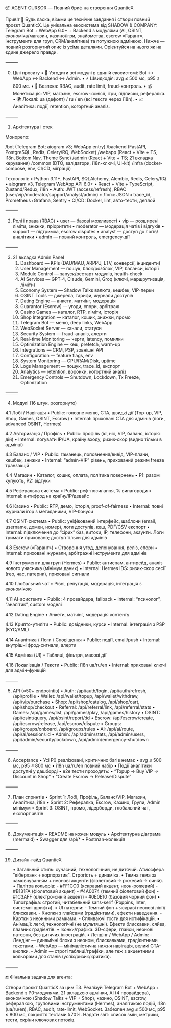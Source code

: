 📦 AGENT CURSOR — Повний бриф на створення QuanticX

Привіт 👋
Будь ласка, візьми це технічне завдання і створи повний проєкт QuanticX.
Це унікальна екосистема від SHADOW & COMPANY: Telegram Bot + WebApp 6.0+ + Backend з модулями (AI, OSINT, економіка/магазин, казино/ігри, знайомства, escrow «Гарант», інструменти для груп, CRM/аналітика) та потужною адмінкою.
Нижче — повний розгорнутий опис із усіма деталями. Орієнтуйся на нього як на єдине джерело правди.

⸻

0) Цілі проєкту
	•	🧩 Узгодити всі модулі в єдиній екосистемі: Bot ↔ WebApp ↔ Backend ↔ Admin.
	•	⚡️ Швидкодія: avg ≤ 500 мс, p95 ≤ 800 мс.
	•	🔐 Безпека: RBAC, audit, rate limit, fraud-контроль.
	•	💰 Монетизація: VIP, магазин, escrow-комісії, ігри, підписки, рефералка.
	•	🌍 Локалі: ua (дефолт) / ru / en (всі тексти через i18n).
	•	📈 Аналітика: події, retention, когортний аналіз.

⸻

1) Архітектура і стек

Монорепо:

/bot         (Telegram Bot; aiogram v3; WebApp entry)
/backend     (FastAPI, PostgreSQL, Redis, Celery/RQ, WebSocket)
/webapp      (React + Vite + TS, i18n, Bottom Nav, Theme Sync)
/admin       (React + Vite + TS; 21 вкладка керування)
/common      (DTO, валідатори, i18n-ключі, UI-kit)
/infra       (docker-compose, env, CI/CD, міграції)

Технології:
	•	Python 3.11+, FastAPI, SQLAlchemy, Alembic, Redis, Celery/RQ
	•	aiogram v3, Telegram WebApp API 6.0+
	•	React + Vite + TypeScript, Zustand/Redux, i18n
	•	Auth: JWT (access/refresh), RBAC (user/vip/moderator/support/analyst/admin)
	•	Логи: JSON з trace_id, Prometheus+Grafana, Sentry
	•	CI/CD: Docker, lint, авто-тести, деплой

⸻

2) Ролі і права (RBAC)
	•	user — базові можливості
	•	vip — розширені ліміти, знижки, пріоритети
	•	moderator — модерація чатів і відгуків
	•	support — підтримка, escrow disputes
	•	analyst — доступ до логів/аналітики
	•	admin — повний контроль, emergency-дії

⸻

3) 21 вкладка Admin Panel
	1.	Dashboard — KPIs (DAU/MAU, ARPPU, LTV, конверсії, інциденти)
	2.	User Management — пошук, блок/розблок, VIP, баланси, історії
	3.	Module Control — запуск/рестарт модулів, health-check
	4.	AI Services — GPT-4, Claude, Gemini, Groq (ключі, маршрутизація, ліміти)
	5.	Economy System — Shadow Talks валюта, кешбек, VIP-перки
	6.	OSINT Tools — джерела, тарифи, журнали доступів
	7.	Dating Engine — анкети, матчінг, модерація
	8.	Guarantor (Escrow) — угоди, спори, арбітраж
	9.	Casino Games — каталог, RTP, ліміти, історія
	10.	Shop Integration — каталог, кошик, знижки, промо
	11.	Telegram Bot — меню, deep links, WebApp
	12.	WebSocket Server — канали, статуси
	13.	Security System — fraud-аналіз, алерти
	14.	Real-time Monitoring — черги, latency, помилки
	15.	Optimization Engine — кеш, prefetch, warm-up
	16.	Integrations — CRM, PSP, зовнішні API
	17.	Configuration — feature flags, env
	18.	System Monitoring — CPU/RAM/Disk, uptime
	19.	Logs Management — пошук, trace_id, експорт
	20.	Analytics — retention, воронки, когортний аналіз
	21.	Emergency Controls — Shutdown, Lockdown, Tx Freeze, Optimization

⸻

4) Модулі (16 штук, розгорнуто)

4.1 Лобі / Навігація
	•	Public: головне меню, CTA, швидкі дії (Top-up, VIP, Shop, Games, OSINT, Escrow)
	•	Internal: приховані CTA для адмінів (логи, advanced OSINT, Hermes)

4.2 Авторизація / Профіль
	•	Public: профіль (id, нік, VIP, баланс, історія дій)
	•	Internal: логувати IP/UA, країну входу, ризик-скор (видно тільки в адмінці)

4.3 Баланс / VIP
	•	Public: гаманець, поповнення/вивід, VIP-плани, кешбек, знижки
	•	Internal: “admin-VIP” рівень, прихований режим freeze транзакцій

4.4 Магазин
	•	Каталог, кошик, оплата, політика повернень
	•	P1: разом купують, P2: відгуки

4.5 Реферальна система
	•	Public: реф-посилання, % винагороди
	•	Internal: антифрод на країну/IP/девайс

4.6 Казино
	•	Public: RTP, демо, історія, proof-of-fairness
	•	Internal: повні журнали ігор з метаданими, VIP-бонуси

4.7 OSINT-система
	•	Public: уніфікований інтерфейс, шаблони (email, username, домен, номер), логи доступів, кеш, PDF/CSV експорт
	•	Internal: підключення до “сірих” баз, витоки, IP, телефони, акаунти. Логи тримати приховано; доступ тільки для адмінів

4.8 Escrow («Гарант»)
	•	Створення угод, депонування, реліз, спори
	•	Internal: приховані журнали, арбітражні інструменти для адмінів

4.9 Інструменти для груп (Hermes)
	•	Public: антиспам, антирейд, аналіз нового учасника (мінімум даних)
	•	Internal: Hermes IDS: ризик-скор сесії (гео, час, патерни), приховані сигнали

4.10 Глобальний чат
	•	Рівні, репутація, модерація, інтеграція з економікою

4.11 AI-асистенти
	•	Public: 4 провайдера, fallback
	•	Internal: “психолог”, “аналітик”, custom моделі

4.12 Dating Engine
	•	Анкети, матчінг, модерація контенту

4.13 Крипто-утиліти
	•	Public: довідники, курси
	•	Internal: інтеграція з PSP (KYC/AML)

4.14 Аналітика / Логи / Сповіщення
	•	Public: події, email/push
	•	Internal: внутрішні фрод-сигнали, алерти

4.15 Адмінка (UI)
	•	Таблиці, фільтри, масові дії

4.16 Локалізація / Тексти
	•	Public: i18n ua/ru/en
	•	Internal: приховані ключі для адмін-функцій

⸻

5) API (≈50+ endpointів)
	•	Auth: /api/auth/login, /api/auth/refresh, /api/profile
	•	Wallet: /api/wallet/topup, /api/wallet/withdraw, /api/vip/purchase
	•	Shop: /api/shop/catalog, /api/shop/cart, /api/shop/checkout
	•	Referral: /api/referral/link, /api/referral/stats
	•	Games: /api/games/list, /api/games/play, /api/games/history
	•	OSINT: /api/osint/query, /api/osint/report/:id
	•	Escrow: /api/escrow/create, /api/escrow/release, /api/escrow/dispute
	•	Groups: /api/groups/onboard, /api/groups/rules
	•	AI: /api/ai/route, /api/ai/session/:id
	•	Admin: /api/admin/stats, /api/admin/users, /api/admin/security/lockdown, /api/admin/emergency-shutdown

⸻

6) Acceptance
	•	Усі P0 реалізовані, критичних багів немає
	•	avg ≤ 500 мс, p95 ≤ 800 мс
	•	i18n ua/ru/en повний набір
	•	Події аналітики доступні у дашборді
	•	e2e тести проходять:
	•	“Topup → Buy VIP → Discount in Shop”
	•	“Create Escrow → Release/Dispute”

⸻

7) План спринтів
	•	Sprint 1: Лобі, Профіль, Баланс/VIP, Магазин, Аналітика, i18n
	•	Sprint 2: Рефералка, Escrow, Казино, Групи, Admin мінімум
	•	Sprint 3: OSINT, промо, лідерборди, глобальний чат, експорт звітів

⸻

8) Документація
	•	README на кожен модуль
	•	Архітектурна діаграма (mermaid)
	•	Swagger для /api/*
	•	Postman-колекція

⸻

19) Дизайн-гайд QuanticX

	•	Загальний стиль: сучасний, технологічний, не дитячий. Атмосфера "кіберпанк + корпоратив". Строгість + динаміка.
	•	Темна тема за замовчуванням + неонові акценти (фіолетовий → рожевий → синій).
	•	Палітра кольорів:
		- #FF1CC0 (яскравий акцент, неон-рожевий)
		- #B131FA (фіолетовий акцент)
		- #4A0074 (темний фіолетовий фон)
		- #1C3AFF (електро-синій акцент)
		- #0E0E10 (базовий чорний фон)
	•	Типографіка: строгий, читабельний sans-serif (Poppins, Inter, системні шрифти).
	•	UI патерни:
		- Темний фон + яскраві неонові лінії/блискавки.
		- Кнопки з глайсами (градієнтами), ефекти наведення.
		- Картки з неонними рамками.
		- Спливаючі тости для нотифікацій.
	•	Анімації: легкі, технологічні (не мультяшні). Ефекти блискавки, сяйва, плавних градієнтів.
	•	Іконки/графіка: 3D-сфери, глайси, неонові патерни, без дитячих ілюстрацій.
	•	Лендінг / WebApp / Admin:
		- Лендінг — динамічні блоки з неоном, блискавками, градієнтними текстами.
		- WebApp — мінімалістична нижня навігація, великі CTA-кнопки.
		- Admin — строгі таблиці/графіки, але теж з акцентними кольорами для станів (успіх/ризик/критика).

⸻

🔚 Фінальна задача для агента:

Створи проєкт QuanticX за цим ТЗ. Реалізуй Telegram Bot + WebApp + Backend з P0-модулями, 21 вкладкою адмінки, AI (4 провайдера), економікою (Shadow Talks + VIP + Shop), казино, OSINT, escrow, рефералкою, груповими інструментами (Hermes), аналітикою подій, i18n (ua/ru/en), RBAC, audit, rate-limit, WebSocket. Забезпеч avg ≤ 500 мс, p95 ≤ 800 мс, покриття тестами ≥70%. Надати звіт: список змін, метрики, тести, скріни ключових потоків.
